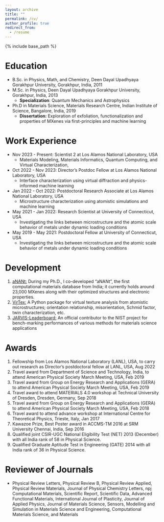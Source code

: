 ```yaml
---
layout: archive
title: ""
permalink: /cv/
author_profile: true
redirect_from:
  - /resume
---
```


{% include base_path %}

Education
======
* B.Sc. in Physics, Math, and Chemistry, Deen Dayal Upadhyaya Gorakhpur University, Gorakhpur, India, 2011
* M.Sc. in Physics, Deen Dayal Upadhyaya Gorakhpur University, Gorakhpur, India, 2013
  * **Specialization**: Quantum Mechanics and Astrophysics
* Ph.D in Materials Science, Materials Research Centre, Indian Institute of Science, Bangalore, India, 2019
  * **Dissertation:** Exploration of exfoliation, functionalization and properties of MXenes via first-principles and machine learning

Work Experience
======
* Nov 2023 - Present: Scientist 2 at Los Alamos National Laboratory, USA
  * Materials Modeling, Materials Informatics, Quantum Computing, and Virtual Characterization, 
* Oct 2022 - Nov 2023: Director’s Postdoc Fellow at Los Alamos National Laboratory, USA
  * Interface characterization using virtual diffraction and physics-informed machine learning
* Jan 2022 - Oct 2022: Postdoctoral Research Associate at Los Alamos National Laboratory, USA
  * Microstructure characterization using atomistic simulations and machine learning   
* May 2021 - Jan 2022: Research Scientist at University of Connecticut, USA
  * Investigating the links between microstructure and the atomic scale behavior of metals under dynamic loading conditions 
* May 2019 - May 2021: Postdoctoral Fellow at University of Connecticut, USA
  * Investigating the links between microstructure and the atomic scale behavior of metals under dynamic loading conditions  

Development
===========
1. [aNANt:](https://anant.mrc.iisc.ac.in/) During my Ph.D., I co-developed “aNANt”, the first computational materials database from India; it currently holds around 23,000 MXenes along with their optimized structures and electronic properties. 
2. [VirTex:](https://mrcavam-virtex.readthedocs.io/en/latest/index.html) A Python package for virtual texture analysis from atomistic microstructures; orientation relationship, misorientation, Schmid factor, twin characterization, etc.
3. [JARVIS-Leaderboard:](https://github.com/usnistgov/jarvis_leaderboard/graphs/contributors) An official contributor to the NIST project for bench-marking performances of various methods for materials science applications


Awards
======
1. Fellowship from Los Alamos National Laboratory (LANL), USA, to carry out research as Director’s postdoctoral fellow at LANL, USA, Aug 2022
2. Travel award from Department of Science and Technology, India, to attend American Physical Society March Meeting, USA, Feb 2019
3. Travel award from Group on Energy Research and Applications (GERA) to attend American Physical Society March Meeting, USA, Feb 2019
4. Travel award to attend MATERIALS 4.0 workshop at Technical University of Dresden, Dresden, Germany, Sep 2018
5. Travel award from Group on Energy Research and Applications (GERA) to attend American Physical Society March Meeting, USA, Feb 2018
6. Travel award to attend advance workshop at International Centre for Theoretical Physics, Trieste, Italy, Jan 2017
7. Kawazoe Prize, Best Poster award in ACCMS-TM 2016 at SRM University Chennai, India, Sep 2016
8. Qualified joint CSIR-UGC National Eligibility Test (NET) 2013 (December) with all India rank of 58 in Physical Science.
9. Qualified Graduate Aptitude Test in Engineering (GATE) 2014 with all India rank of 36 in Physical Science.

Reviewer of Journals
====================
* Physical Review Letters, Physical Review B, Physical Review Applied, Physical Review Materials, Journal of Physical Chemistry Letters, npj Computational Materials, Scientific Report, Scientific Data, Advanced Functional Materials, International Journal of Plasticity, Journal of Applied Physics, Journal of Materials Science, Sensors, Modelling and Simulation in Materials Science and Engineering, Computational Materials Science, and Materials

<!--
Skills
======
* Skill 1
* Skill 2
  * Sub-skill 2.1
  * Sub-skill 2.2
  * Sub-skill 2.3
* Skill 3

Publications
======
  <ul>{% for post in site.publications %}
    {% include archive-single-cv.html %}
  {% endfor %}</ul>
  
Talks
======
  <ul>{% for post in site.talks %}
    {% include archive-single-talk-cv.html %}
  {% endfor %}</ul>
  
Teaching
======
  <ul>{% for post in site.teaching %}
    {% include archive-single-cv.html %}
  {% endfor %}</ul>
  
Service and leadership
======
* Currently signed in to 43 different slack teams
-->
